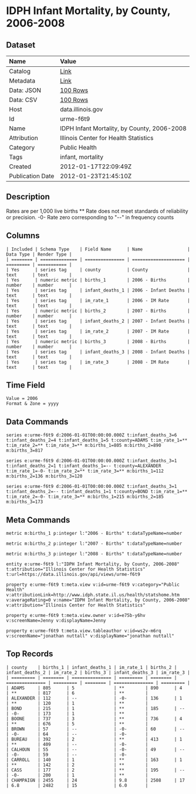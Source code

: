 # IDPH Infant Mortality, by County, 2006-2008

## Dataset

| Name | Value |
| :--- | :---- |
| Catalog | [Link](https://catalog.data.gov/dataset/idph-infant-mortality-by-county-2006-2008-d1362) |
| Metadata | [Link](https://data.illinois.gov/api/views/urme-f6t9) |
| Data: JSON | [100 Rows](https://data.illinois.gov/api/views/urme-f6t9/rows.json?max_rows=100) |
| Data: CSV | [100 Rows](https://data.illinois.gov/api/views/urme-f6t9/rows.csv?max_rows=100) |
| Host | data.illinois.gov |
| Id | urme-f6t9 |
| Name | IDPH Infant Mortality, by County, 2006-2008 |
| Attribution | Illinois Center for Health Statistics |
| Category | Public Health |
| Tags | infant, mortality |
| Created | 2012-01-17T22:09:49Z |
| Publication Date | 2012-01-23T21:45:10Z |

## Description

Rates are per 1,000 live births ** Rate does not meet standards of reliability or precision. -0- Rate zero corresponding to "--" in frequency counts

## Columns

```ls
| Included | Schema Type    | Field Name      | Name                 | Data Type | Render Type |
| ======== | ============== | =============== | ==================== | ========= | =========== |
| Yes      | series tag     | county          | County               | text      | text        |
| Yes      | numeric metric | births_1        | 2006 - Births        | number    | number      |
| Yes      | series tag     | infant_deaths_1 | 2006 - Infant Deaths | text      | text        |
| Yes      | series tag     | im_rate_1       | 2006 - IM Rate       | text      | text        |
| Yes      | numeric metric | births_2        | 2007 - Births        | number    | number      |
| Yes      | series tag     | infant_deaths_2 | 2007 - Infant Deaths | text      | text        |
| Yes      | series tag     | im_rate_2       | 2007 - IM Rate       | text      | text        |
| Yes      | numeric metric | births_3        | 2008 - Births        | number    | number      |
| Yes      | series tag     | infant_deaths_3 | 2008 - Infant Deaths | text      | text        |
| Yes      | series tag     | im_rate_3       | 2008 - IM Rate       | text      | text        |
```

## Time Field

```ls
Value = 2006
Format & Zone = yyyy
```

## Data Commands

```ls
series e:urme-f6t9 d:2006-01-01T00:00:00.000Z t:infant_deaths_3=6 t:infant_deaths_2=4 t:infant_deaths_1=5 t:county=ADAMS t:im_rate_1=** t:im_rate_2=** t:im_rate_3=** m:births_1=805 m:births_2=890 m:births_3=817

series e:urme-f6t9 d:2006-01-01T00:00:00.000Z t:infant_deaths_3=1 t:infant_deaths_2=1 t:infant_deaths_1=-- t:county=ALEXANDER t:im_rate_1=-0- t:im_rate_2=** t:im_rate_3=** m:births_1=112 m:births_2=136 m:births_3=120

series e:urme-f6t9 d:2006-01-01T00:00:00.000Z t:infant_deaths_3=1 t:infant_deaths_2=-- t:infant_deaths_1=1 t:county=BOND t:im_rate_1=** t:im_rate_2=-0- t:im_rate_3=** m:births_1=215 m:births_2=185 m:births_3=173
```

## Meta Commands

```ls
metric m:births_1 p:integer l:"2006 - Births" t:dataTypeName=number

metric m:births_2 p:integer l:"2007 - Births" t:dataTypeName=number

metric m:births_3 p:integer l:"2008 - Births" t:dataTypeName=number

entity e:urme-f6t9 l:"IDPH Infant Mortality, by County, 2006-2008" t:attribution="Illinois Center for Health Statistics" t:url=https://data.illinois.gov/api/views/urme-f6t9

property e:urme-f6t9 t:meta.view v:id=urme-f6t9 v:category="Public Health" v:attributionLink=http://www.idph.state.il.us/health/statshome.htm v:averageRating=0 v:name="IDPH Infant Mortality, by County, 2006-2008" v:attribution="Illinois Center for Health Statistics"

property e:urme-f6t9 t:meta.view.owner v:id=e75b-y6hv v:screenName=Jenny v:displayName=Jenny

property e:urme-f6t9 t:meta.view.tableauthor v:id=ws2v-m6rq v:screenName="jonathan nuttall" v:displayName="jonathan nuttall"
```

## Top Records

```ls
| county    | births_1 | infant_deaths_1 | im_rate_1 | births_2 | infant_deaths_2 | im_rate_2 | births_3 | infant_deaths_3 | im_rate_3 | 
| ========= | ======== | =============== | ========= | ======== | =============== | ========= | ======== | =============== | ========= | 
| ADAMS     | 805      | 5               | **        | 890      | 4               | **        | 817      | 6               | **        | 
| ALEXANDER | 112      | --              | -0-       | 136      | 1               | **        | 120      | 1               | **        | 
| BOND      | 215      | 1               | **        | 185      | --              | -0-       | 173      | 1               | **        | 
| BOONE     | 737      | 3               | **        | 736      | 4               | **        | 676      | 5               | **        | 
| BROWN     | 57       | --              | -0-       | 60       | --              | -0-       | 64       | --              | -0-       | 
| BUREAU    | 392      | 2               | **        | 413      | 1               | **        | 409      | --              | -0-       | 
| CALHOUN   | 55       | --              | -0-       | 49       | --              | -0-       | 59       | --              | -0-       | 
| CARROLL   | 140      | 1               | **        | 163      | 1               | **        | 142      | 2               | **        | 
| CASS      | 177      | 2               | **        | 195      | --              | -0-       | 200      | 1               | **        | 
| CHAMPAIGN | 2455     | 24              | 9.8       | 2508     | 17              | 6.8       | 2482     | 15              | 6.0       | 
```